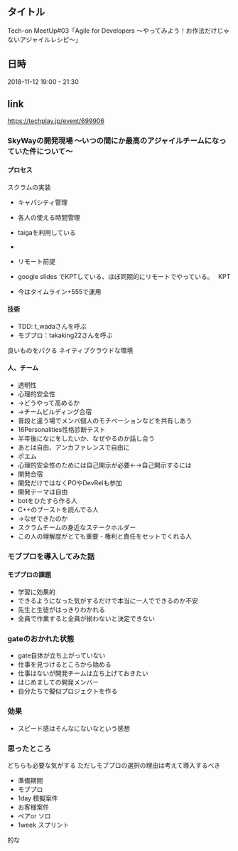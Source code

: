 ## タイトル
Tech-on MeetUp#03「Agile for Developers ～やってみよう！お作法だけじゃないアジャイルレシピ～」


## 日時
2018-11-12 19:00 - 21:30
## link
https://techplay.jp/event/699906
### SkyWayの開発現場 〜いつの間にか最高のアジャイルチームになっていた件について〜

#### プロセス
スクラムの実装
- キャパシティ管理
 - 各人の使える時間管理

- taigaを利用している
 -

- リモート前提
 - google slides でKPTしている、ほぼ同期的にリモートでやっている。　
KPT
- 今はタイムライン+555で運用


#### 技術
- TDD: t_wadaさんを呼ぶ
- モブプロ：takaking22さんを呼ぶ

良いものをパクる
ネイティブクラウドな環境
#### 人、チーム
- 透明性
- 心理的安全性
 - →どうやって高めるか
  - →チームビルディング合宿
  - 普段と違う場でメンバ個人のモチベーションなどを共有しあう
 - 16Personalities性格診断テスト
  - 半年後になにをしたいか、なぜやるのか話し合う
  - あとは自由、アンカファレンスで自由に
 - ポエム
  - 心理的安全性のためには自己開示が必要←→自己開示するには
 - 開発合宿
  - 開発だけではなくPOやDevRelも参加
  - 開発テーマは自由
   - botをひたすら作る人
   - C++のブーストを読んでる人
 - →なぜできたのか
  - スクラムチームの身近なステークホルダー
   - この人の理解度がとても重要
    - 権利と責任をセットでくれる人

### モブプロを導入してみた話
#### モププロの課題
- 学習に効果的
 - できるようになった気がするだけで本当に一人でできるのか不安
- 先生と生徒がはっきりわかれる
- 全員で作業すると全員が揃わないと決定できない

### gateのおかれた状態
- gate自体が立ち上がっていない
- 仕事を見つけるところから始める
- 仕事はないが開発チームは立ち上げておきたい
- はじめましての開発メンバー
- 自分たちで擬似プロジェクトを作る

### 効果
- スピード感はそんなにないなという感想
### 思ったところ
どちらも必要な気がする
ただしモブプロの選択の理由は考えて導入するべき
- 準備期間
 - モブプロ
 - 1day 模擬案件
- お客様案件
 - ペアor ソロ
 - 1week スプリント


的な
